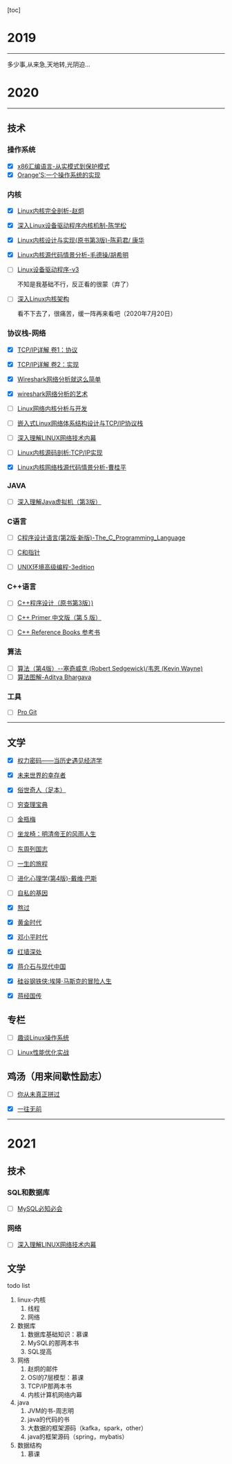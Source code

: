 [toc]



# 2019

---

多少事,从来急,天地转,光阴迫...

# 2020

---

## 技术

### 操作系统

* [x] [x86汇编语言-从实模式到保护模式](https://book.douban.com/subject/20492528/)
* [x]  [Orange'S:一个操作系统的实现](https://book.douban.com/subject/3735649/)

### 内核

* [x] [Linux内核完全剖析-赵炯](https://book.douban.com/subject/3229243/)

* [x] [深入Linux设备驱动程序内核机制-陈学松](https://book.douban.com/subject/10433743/)

* [x] [Linux内核设计与实现(原书第3版)-陈莉君/ 康华](https://book.douban.com/subject/6097773/)

* [x] [Linux内核源代码情景分析-毛德操/胡希明](https://book.douban.com/subject/1231584/)

* [ ] [Linux设备驱动程序-v3](https://book.douban.com/subject/1723151/)

  不知是我基础不行，反正看的很蒙（弃了）

* [ ] [深入Linux内核架构](https://book.douban.com/subject/4843567/)

  看不下去了，很痛苦，缓一阵再来看吧（2020年7月20日）
  
  
  
  

### 协议栈-网络

* [x] [TCP/IP详解 卷1：协议](https://book.douban.com/subject/1088054/)

* [x] [TCP/IP详解 卷2：实现](https://book.douban.com/subject/1087767/)

* [x] [Wireshark网络分析就这么简单](https://book.douban.com/subject/26268767/)

* [x] [wireshark网络分析的艺术](https://book.douban.com/subject/26710788/)

* [ ] [Linux网络内核分析与开发](https://book.douban.com/subject/5064721/)

* [ ] [嵌入式Linux网络体系结构设计与TCP/IP协议栈](https://book.douban.com/subject/6116393/)

* [ ] [深入理解LINUX网络技术内幕](https://book.douban.com/subject/1834459/)

* [ ] [Linux内核源码剖析:TCP/IP实现](https://book.douban.com/subject/5914256/)

* [x] [Linux内核网络栈源代码情景分析-曹桂平](https://book.douban.com/subject/4212924/)



### JAVA

* [ ] [深入理解Java虚拟机（第3版）](https://book.douban.com/subject/34907497/)



### C语言

* [ ] [C程序设计语言(第2版·新版)-The_C_Programming_Language](https://book.douban.com/subject/1139336/)
* [ ] [C和指针](https://book.douban.com/subject/3012360/)
* [ ] [UNIX环境高级编程-3edition](https://book.douban.com/subject/25900403/)



### C++语言

* [ ] [C++程序设计（原书第3版）)](https://book.douban.com/subject/26390133/)
* [ ] [C++ Primer 中文版（第 5 版）](https://book.douban.com/subject/25708312/)
* [ ] [C++ Reference Books 参考书](https://github.com/chenyansong1/note/blob/master/books/C%2B%2B%20Reference%20Books%20%20%E5%8F%82%E8%80%83%E4%B9%A6.md)



### 算法

* [ ] [算法（第4版）--塞奇威克 (Robert Sedgewick)/韦恩 (Kevin Wayne)](https://book.douban.com/subject/19952400/)
* [ ] [算法图解-Aditya Bhargava](https://book.douban.com/subject/26979890/)

### 工具

- [ ] [Pro Git](https://book.douban.com/subject/3420144/)



---

## 文学

- [x] [权力密码——当历史遇见经济学](https://book.douban.com/subject/30364261/)
- [x] [未来世界的幸存者](https://book.douban.com/subject/30259509/)
- [x] [俗世奇人（足本）](https://book.douban.com/subject/26691462/)
- [ ] [穷查理宝典](https://book.douban.com/subject/26831789/)
- [ ] [金瓶梅](https://book.douban.com/subject/1916451/)
- [ ] [坐龙椅：明清帝王的风雨人生](https://book.douban.com/subject/30238062/)
- [ ] [东周列国志]()
- [ ] [一生的旅程](https://book.douban.com/subject/35009826/)
- [ ] [进化心理学(第4版)-戴维·巴斯](https://book.douban.com/subject/26683297/)
- [ ] [自私的基因](https://book.douban.com/subject/30309613/)
- [x] [熬过](https://book.douban.com/subject/26342488/)
- [x] [黄金时代](https://book.douban.com/subject/1089243/)
- [x] [邓小平时代](https://book.douban.com/subject/20424526/)
- [x] [红墙深处](https://book.douban.com/subject/26670865/)
- [x] [蒋介石与现代中国](https://book.douban.com/subject/10797092/)
- [x] [硅谷钢铁侠:埃隆·马斯克的冒险人生](https://book.douban.com/subject/26759508/)
- [x] [蒋经国传](https://book.douban.com/subject/5288371/)



## 专栏

- [ ] [趣谈Linux操作系统](https://time.geekbang.org/column/intro/164)
- [ ] [Linux性能优化实战](https://time.geekbang.org/column/intro/140)



## 鸡汤（用来间歇性励志）

- [ ] [你从未真正拼过](https://book.douban.com/subject/26882462/)
- [x] [一往无前]()



---

# 2021

## 技术

### SQL和数据库

- [ ] [MySQL必知必会](https://book.douban.com/subject/3354490/)

### 网络

- [ ] [深入理解LINUX网络技术内幕](https://book.douban.com/subject/1834459/)





## 文学









todo list

1. linux-内核
   1. 线程
   2. 网络
2. 数据库
   1. 数据库基础知识：慕课
   2. MySQL的那两本书
   3. SQL提高
3. 网络
   1. 赵炯的邮件
   2. OSI的7层模型：慕课
   3. TCP/IP那两本书
   4. 内核计算机网络内幕
4. java
   1. JVM的书-周志明
   2. java的代码的书
   3. 大数据的框架源码（kafka，spark，other）
   4. java的框架源码（spring，mybatis）
5. 数据结构
   1. 慕课

